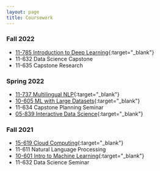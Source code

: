 ```yaml
---
layout: page
title: Coursework
---
```


### Fall 2022
- [11-785 Introduction to Deep Learning](https://deeplearning.cs.cmu.edu/F22/index.html){:target="_blank"}
- 11-632 Data Science Capstone
- 11-635 Capstone Research

### Spring 2022
- [11-737 Multilingual NLP](http://phontron.com/class/multiling2022/){:target="_blank"}
- [10-605 ML with Large Datasets](https://10605.github.io/){:target="_blank"}
- 11-634 Capstone Planning Seminar
- [05-839 Interactive Data Science](https://dig.cmu.edu/courses/2022-spring-interactive-ds.html){:target="_blank"}

### Fall 2021
- [15-619 Cloud Computing](https://www.cs.cmu.edu/~msakr/15619-f21/){:target="_blank"}
- 11-611 Natural Language Processing
- [10-601 Intro to Machine Learning](http://www.cs.cmu.edu/~mgormley/courses/10601-f21/){:target="_blank"}
- 11-632 Data Science Seminar